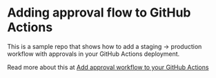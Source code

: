 # Adding approval flow to GitHub Actions
This is a sample repo that shows how to add a staging -> production workflow with approvals in your GitHub Actions deployment.

Read more about this at [Add approval workflow to your GitHub Actions](https://timheuer.com/blog/add-approval-workflow-to-github-actions)